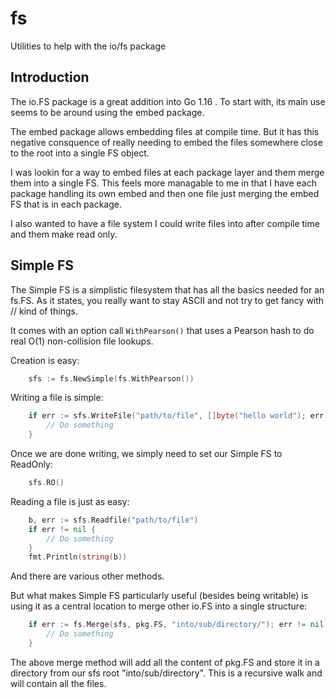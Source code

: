# fs
Utilities to help with the io/fs package

## Introduction

The io.FS package is a great addition into Go 1.16 . To start with, its main use seems to be around using the embed package.

The embed package allows embedding files at compile time. But it has this negative consquence of really needing to embed
the files somewhere close to the root into a single FS object.  

I was lookin for a way to embed files at each package layer and them merge them into a single FS. This feels more managable to me
in that I have each package handling its own embed and then one file just merging the embed FS that is in each package.

I also wanted to have a file system I could write files into after compile time and them make read only.

## Simple FS

The Simple FS is a simplistic filesystem that has all the basics needed for an fs.FS. 
As it states, you really want to stay ASCII and not try to get fancy with /\/ kind of things.

It comes with an option call `WithPearson()` that uses a Pearson hash to do real O(1) non-collision file lookups. 

Creation is easy:

```go
	sfs := fs.NewSimple(fs.WithPearson())
```

Writing a file is simple:

```go
	if err := sfs.WriteFile("path/to/file", []byte("hello world"); err != nil {
		// Do something
	}
```

Once we are done writing, we simply need to set our Simple FS to ReadOnly:
```go
	sfs.RO()
```

Reading a file is just as easy:

```go
	b, err := sfs.Readfile("path/to/file")
	if err != nil {
		// Do something
	}
	fmt.Println(string(b))
```

And there are various other methods.

But what makes Simple FS particularly useful (besides being writable) is using it as a central location to merge other io.FS into a single structure:

```go
	if err := fs.Merge(sfs, pkg.FS, "into/sub/directory/"); err != nil {
		// Do something
	}
```
The above merge method will add all the content of pkg.FS and store it in a directory
from our sfs root "into/sub/directory". This is a recursive walk and will contain all the files.
